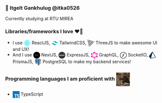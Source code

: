 ### 🧠 Itgelt Gankhulug @itka0526

Currently studying at RTU MIREA

### Libraries/frameworks I love ❤️‍🔥

-   I use <img align="center" src="https://github.com/itka0526/itka0526/blob/main/react.png" width="22" height="22"/> ReactJS, <img align="center" src="https://github.com/itka0526/itka0526/blob/main/tailwindcss.png" width="22" height="22"/> TailwindCSS, <img align="center" src="https://github.com/itka0526/itka0526/blob/main/threejs.png" width="22" height="22"/> ThreeJS to make awesome UI and UX!
-   And I use <img align="center" src="https://github.com/itka0526/itka0526/blob/main/nextjs.png" width="22" height="22"/> NextJS, <img align="center" src="https://github.com/itka0526/itka0526/blob/main/express.png" width="22" height="22"/> ExpressJS, <img align="center" src="https://github.com/itka0526/itka0526/blob/main/graphql.png" width="22" height="22"/> GraphQL, <img align="center" src="https://github.com/itka0526/itka0526/blob/main/socket-io.png" width="22" height="22"/> SocketIO, <img align="center" src="https://github.com/itka0526/itka0526/blob/main/prisma.png" width="22" height="22"/> PrismaJS, <img align="center" src="https://github.com/itka0526/itka0526/blob/main/postgresql.png" width="22" height="22"/> PostgreSQL to make my backend services!

### Programming languages I am proficient with <img align="center" src="https://github.com/itka0526/itka0526/blob/main/coding.gif" width="44" height="44"/>

-   <img align="center" src="https://github.com/itka0526/itka0526/blob/main/typescript.png" width="22" height="22"> TypeScript
